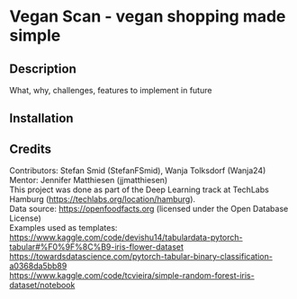 
# Vegan Scan - vegan shopping made simple  

## Description  
What, why, challenges, features to implement in future  
    
## Installation  

## Credits  
Contributors: Stefan Smid (StefanFSmid), Wanja Tolksdorf (Wanja24)  
Mentor: Jennifer Matthiesen (jjmatthiesen)     
This project was done as part of the Deep Learning track at TechLabs Hamburg (https://techlabs.org/location/hamburg).    
Data source: https://openfoodfacts.org (licensed under the Open Database License)  
Examples used as templates:   
https://www.kaggle.com/code/devishu14/tabulardata-pytorch-tabular#%F0%9F%8C%B9-iris-flower-dataset  
https://towardsdatascience.com/pytorch-tabular-binary-classification-a0368da5bb89  
https://www.kaggle.com/code/tcvieira/simple-random-forest-iris-dataset/notebook 
